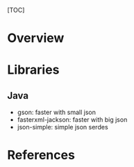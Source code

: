 [TOC]

# Overview

# Libraries

## Java

- gson: faster with small json
- fasterxml-jackson: faster with big json
- json-simple: simple json serdes

# References

